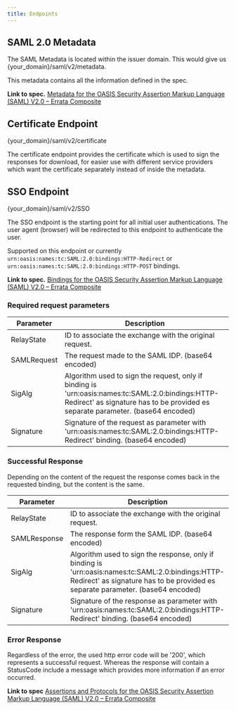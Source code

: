 ```yaml
---
title: Endpoints
---
```


## SAML 2.0 Metadata

The SAML Metadata is located within the issuer domain. This would give us {your_domain}/saml/v2/metadata.

This metadata contains all the information defined in the spec.

**Link to
spec.** [Metadata for the OASIS Security Assertion Markup Language (SAML) V2.0 – Errata Composite](https://www.oasis-open.org/committees/download.php/35391/sstc-saml-metadata-errata-2.0-wd-04-diff.pdf)

## Certificate Endpoint

{your_domain}/saml/v2/certificate

The certificate endpoint provides the certificate which is used to sign the responses for download, for easier use with
different service providers which want the certificate separately instead of inside the metadata.

## SSO Endpoint

{your_domain}/saml/v2/SSO

The SSO endpoint is the starting point for all initial user authentications. The user agent (browser) will be redirected
to this endpoint to authenticate the user.

Supported on this endpoint or currently `urn:oasis:names:tc:SAML:2.0:bindings:HTTP-Redirect`
or `urn:oasis:names:tc:SAML:2.0:bindings:HTTP-POST` bindings.

**Link to
spec.** [Bindings for the OASIS Security Assertion Markup Language (SAML) V2.0 – Errata Composite](https://www.oasis-open.org/committees/download.php/35387/sstc-saml-bindings-errata-2.0-wd-05-diff.pdf)

### Required request parameters

| Parameter | Description                                                                                                                                                                         |
|---------|-------------------------------------------------------------------------------------------------------------------------------------------------------------------------------------|
| RelayState | ID to associate the exchange with the original request.                                                                                                                             |
| SAMLRequest | The request made to the SAML IDP.  (base64 encoded)                                                                                                                                 |
| SigAlg | Algorithm used to sign the request, only if binding is 'urn:oasis:names:tc:SAML:2.0:bindings:HTTP-Redirect' as signature has to be provided es separate parameter. (base64 encoded) |
| Signature | Signature of the request as parameter with 'urn:oasis:names:tc:SAML:2.0:bindings:HTTP-Redirect' binding.  (base64 encoded)                                                                            |

### Successful Response

Depending on the content of the request the response comes back in the requested binding, but the content is the same.

| Parameter | Description                                                                                                                                                          |
|---------|----------------------------------------------------------------------------------------------------------------------------------------------------------------------|
| RelayState | ID to associate the exchange with the original request.                                                                                                              |
| SAMLResponse | The response form the SAML IDP.  (base64 encoded)                                                                                                                    |
| SigAlg | Algorithm used to sign the response, only if binding is 'urn:oasis:names:tc:SAML:2.0:bindings:HTTP-Redirect' as signature has to be provided es separate parameter.  (base64 encoded)  |
| Signature | Signature of the response as parameter with 'urn:oasis:names:tc:SAML:2.0:bindings:HTTP-Redirect' binding.  (base64 encoded)                                                            |

### Error Response

Regardless of the error, the used http error code will be '200', which represents a successful request. Whereas the
response will contain a StatusCode include a message which provides more information if an error occurred.

**Link to
spec** [Assertions and Protocols for the OASIS Security Assertion Markup Language (SAML) V2.0 – Errata Composite](https://www.oasis-open.org/committees/download.php/35711/sstc-saml-core-errata-2.0-wd-06-diff.pdf)